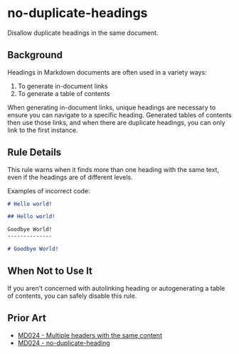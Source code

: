 # no-duplicate-headings

Disallow duplicate headings in the same document.

## Background

Headings in Markdown documents are often used in a variety ways:

1. To generate in-document links
1. To generate a table of contents

When generating in-document links, unique headings are necessary to ensure you can navigate to a specific heading. Generated tables of contents then use those links, and when there are duplicate headings, you can only link to the first instance.

## Rule Details

This rule warns when it finds more than one heading with the same text, even if the headings are of different levels.

Examples of incorrect code:

```markdown
# Hello world!

## Hello world!

Goodbye World!
--------------

# Goodbye World!
```

## When Not to Use It

If you aren't concerned with autolinking heading or autogenerating a table of contents, you can safely disable this rule.

## Prior Art

* [MD024 - Multiple headers with the same content](https://github.com/markdownlint/markdownlint/blob/main/docs/RULES.md#md024---multiple-headers-with-the-same-content)
* [MD024 - no-duplicate-heading](https://github.com/DavidAnson/markdownlint/blob/main/doc/md024.md)
